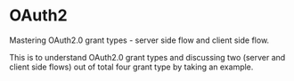 # OAuth2

Mastering OAuth2.0 grant types - server side flow and client side flow.

This is to understand OAuth2.0 grant types and discussing two (server and client side flows) out of total four grant type by taking an example.
